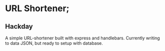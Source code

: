 # URL Shortener;

## Hackday 

A simple URL-shortener built with express and handlebars. Currently writing to data JSON, but ready to setup with database. 
